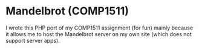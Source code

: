 # Mandelbrot (COMP1511)
I wrote this PHP port of my COMP1511 assignment (for fun) mainly because it allows me to host the Mandelbrot server on my own site (which does not support server apps).